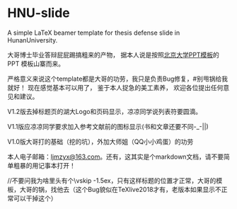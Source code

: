 # HNU-slide
A simple LaTeX beamer template for thesis defense slide in HunanUniversity.

大哥博士毕业答辩屁屁踢搞粗来的产物，
据本人说是按照[北京大学PPT模板](https://github.com/huxuan/pkuthss-slide)的 PPT 模板山寨而来。

严格意义来说这个template都是大哥的功劳，我只是负责Bug修复，#别甩锅给我就好！
现在感觉基本可以用了，
鉴于本人捉急的美工素养，
欢迎各位提出任何意见和建议。

V1.2版去掉标题页的湖大Logo和页码显示，凉凉同学说列表符要圆滴。

V1.1版应凉凉同学要求加入参考文献前的图标显示(书和文章还要不同-_-||)

V1.0版大哥打的基础（挖的坑），外加大师姐（QQ小小鸡蛋）的功劳

本人电子邮箱：ljmzyx@163.com。还有，这其实是个markdown文档，请不要简单粗暴的用记事本打开！

//不要问我为啥里头有个\vskip -1.5ex，只有这样标题的位置才正常，大哥的模板，大哥的锅，找他去（这个Bug貌似在TeXlive2018才有，老版本如果显示不正常可以干掉这个）
